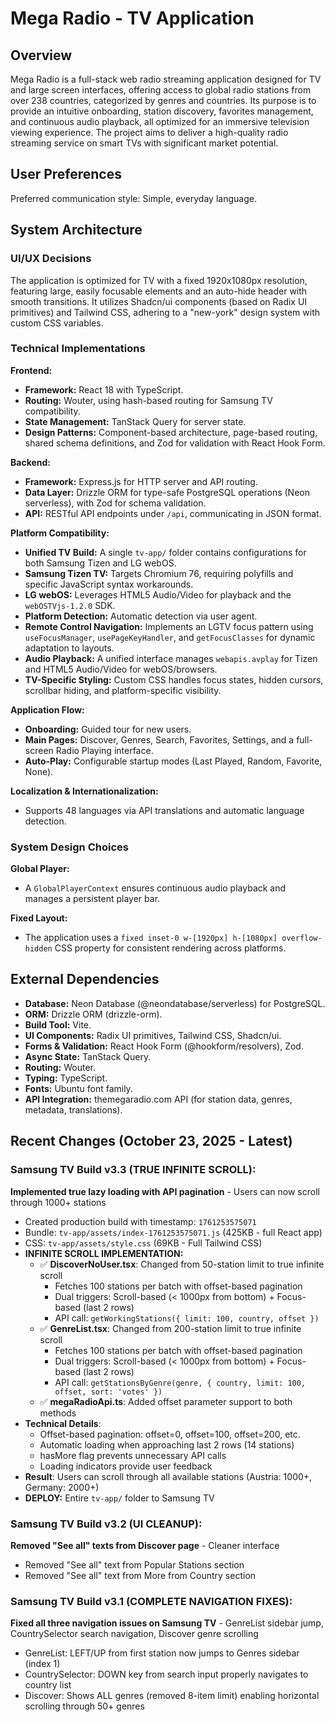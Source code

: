 # Mega Radio - TV Application

## Overview

Mega Radio is a full-stack web radio streaming application designed for TV and large screen interfaces, offering access to global radio stations from over 238 countries, categorized by genres and countries. Its purpose is to provide an intuitive onboarding, station discovery, favorites management, and continuous audio playback, all optimized for an immersive television viewing experience. The project aims to deliver a high-quality radio streaming service on smart TVs with significant market potential.

## User Preferences

Preferred communication style: Simple, everyday language.

## System Architecture

### UI/UX Decisions

The application is optimized for TV with a fixed 1920x1080px resolution, featuring large, easily focusable elements and an auto-hide header with smooth transitions. It utilizes Shadcn/ui components (based on Radix UI primitives) and Tailwind CSS, adhering to a "new-york" design system with custom CSS variables.

### Technical Implementations

**Frontend:**
-   **Framework:** React 18 with TypeScript.
-   **Routing:** Wouter, using hash-based routing for Samsung TV compatibility.
-   **State Management:** TanStack Query for server state.
-   **Design Patterns:** Component-based architecture, page-based routing, shared schema definitions, and Zod for validation with React Hook Form.

**Backend:**
-   **Framework:** Express.js for HTTP server and API routing.
-   **Data Layer:** Drizzle ORM for type-safe PostgreSQL operations (Neon serverless), with Zod for schema validation.
-   **API:** RESTful API endpoints under `/api`, communicating in JSON format.

**Platform Compatibility:**
-   **Unified TV Build:** A single `tv-app/` folder contains configurations for both Samsung Tizen and LG webOS.
-   **Samsung Tizen TV:** Targets Chromium 76, requiring polyfills and specific JavaScript syntax workarounds.
-   **LG webOS:** Leverages HTML5 Audio/Video for playback and the `webOSTVjs-1.2.0` SDK.
-   **Platform Detection:** Automatic detection via user agent.
-   **Remote Control Navigation:** Implements an LGTV focus pattern using `useFocusManager`, `usePageKeyHandler`, and `getFocusClasses` for dynamic adaptation to layouts.
-   **Audio Playback:** A unified interface manages `webapis.avplay` for Tizen and HTML5 Audio/Video for webOS/browsers.
-   **TV-Specific Styling:** Custom CSS handles focus states, hidden cursors, scrollbar hiding, and platform-specific visibility.

**Application Flow:**
-   **Onboarding:** Guided tour for new users.
-   **Main Pages:** Discover, Genres, Search, Favorites, Settings, and a full-screen Radio Playing interface.
-   **Auto-Play:** Configurable startup modes (Last Played, Random, Favorite, None).

**Localization & Internationalization:**
-   Supports 48 languages via API translations and automatic language detection.

### System Design Choices

**Global Player:**
-   A `GlobalPlayerContext` ensures continuous audio playback and manages a persistent player bar.

**Fixed Layout:**
-   The application uses a `fixed inset-0 w-[1920px] h-[1080px] overflow-hidden` CSS property for consistent rendering across platforms.

## External Dependencies

-   **Database:** Neon Database (@neondatabase/serverless) for PostgreSQL.
-   **ORM:** Drizzle ORM (drizzle-orm).
-   **Build Tool:** Vite.
-   **UI Components:** Radix UI primitives, Tailwind CSS, Shadcn/ui.
-   **Forms & Validation:** React Hook Form (@hookform/resolvers), Zod.
-   **Async State:** TanStack Query.
-   **Routing:** Wouter.
-   **Typing:** TypeScript.
-   **Fonts:** Ubuntu font family.
-   **API Integration:** themegaradio.com API (for station data, genres, metadata, translations).

## Recent Changes (October 23, 2025 - Latest)

### Samsung TV Build v3.3 (TRUE INFINITE SCROLL):
**Implemented true lazy loading with API pagination** - Users can now scroll through 1000+ stations
   - Created production build with timestamp: `1761253575071`
   - Bundle: `tv-app/assets/index-1761253575071.js` (425KB - full React app)
   - CSS: `tv-app/assets/style.css` (69KB - Full Tailwind CSS)
   - **INFINITE SCROLL IMPLEMENTATION:**
     - ✅ **DiscoverNoUser.tsx**: Changed from 50-station limit to true infinite scroll
       - Fetches 100 stations per batch with offset-based pagination
       - Dual triggers: Scroll-based (< 1000px from bottom) + Focus-based (last 2 rows)
       - API call: `getWorkingStations({ limit: 100, country, offset })`
     - ✅ **GenreList.tsx**: Changed from 200-station limit to true infinite scroll
       - Fetches 100 stations per batch with offset-based pagination
       - Dual triggers: Scroll-based (< 1000px from bottom) + Focus-based (last 2 rows)
       - API call: `getStationsByGenre(genre, { country, limit: 100, offset, sort: 'votes' })`
     - ✅ **megaRadioApi.ts**: Added offset parameter support to both methods
   - **Technical Details**:
     - Offset-based pagination: offset=0, offset=100, offset=200, etc.
     - Automatic loading when approaching last 2 rows (14 stations)
     - hasMore flag prevents unnecessary API calls
     - Loading indicators provide user feedback
   - **Result**: Users can scroll through all available stations (Austria: 1000+, Germany: 2000+)
   - **DEPLOY:** Entire `tv-app/` folder to Samsung TV

### Samsung TV Build v3.2 (UI CLEANUP):
**Removed "See all" texts from Discover page** - Cleaner interface
   - Removed "See all" text from Popular Stations section
   - Removed "See all" text from More from Country section

### Samsung TV Build v3.1 (COMPLETE NAVIGATION FIXES):
**Fixed all three navigation issues on Samsung TV** - GenreList sidebar jump, CountrySelector search navigation, Discover genre scrolling
   - GenreList: LEFT/UP from first station now jumps to Genres sidebar (index 1)
   - CountrySelector: DOWN key from search input properly navigates to country list
   - Discover: Shows ALL genres (removed 8-item limit) enabling horizontal scrolling through 50+ genres